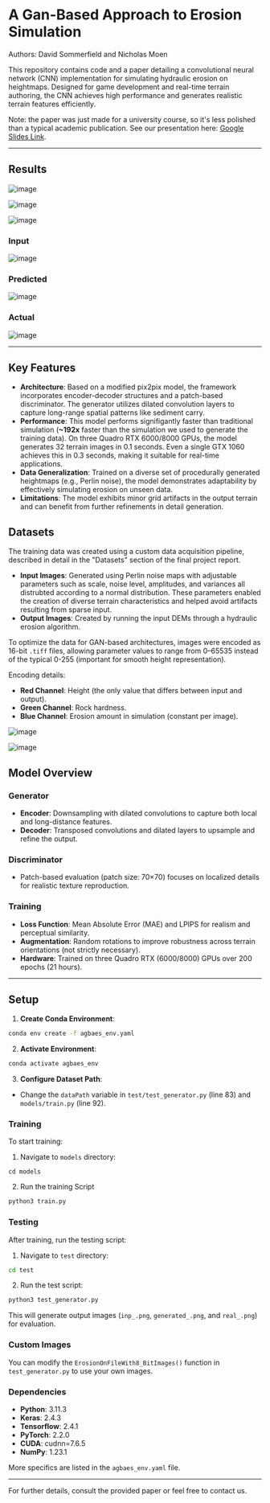 # A Gan-Based Approach to Erosion Simulation

Authors: David Sommerfield and Nicholas Moen

This repository contains code and a paper detailing a convolutional neural network (CNN) implementation for simulating hydraulic erosion on heightmaps. Designed for game development and real-time terrain authoring, the CNN achieves high performance and generates realistic terrain features efficiently.

Note: the paper was just made for a university course, so it's less polished than a typical academic publication. See our presentation here: [Google Slides Link](https://docs.google.com/presentation/d/1EYl_tC0HDfzUmDDKzc6oarilb0BzYCXmm8SSXUFyuRQ/edit?usp=sharing).

---

## Results
![image](https://github.com/user-attachments/assets/1d6bfeb7-8f7b-467d-afba-9696efae04af)

![image](https://github.com/user-attachments/assets/d17c4199-d9d8-49f0-acee-ab54c196dc1f)

![image](https://github.com/user-attachments/assets/213f36f2-7788-42f1-af63-806cdb23f9b4)


### Input

![image](https://github.com/user-attachments/assets/57a493c6-d8fe-4139-9810-70e98e4ad48c)


### Predicted

![image](https://github.com/user-attachments/assets/bf70288c-c247-453d-8775-4280cc57ffba)

### Actual

![image](https://github.com/user-attachments/assets/2ef888fc-dce5-4f9c-9ef7-3053c1a3e905)

---

## Key Features

- **Architecture**: Based on a modified pix2pix model, the framework incorporates encoder-decoder structures and a patch-based discriminator. The generator utilizes dilated convolution layers to capture long-range spatial patterns like sediment carry.
- **Performance**: This model performs signifigantly faster than traditional simulation (**~192x** faster than the simulation we used to generate the training data). On three Quadro RTX 6000/8000 GPUs, the model generates 32 terrain images in 0.1 seconds. Even a single GTX 1060 achieves this in 0.3 seconds, making it suitable for real-time applications.
- **Data Generalization**: Trained on a diverse set of procedurally generated heightmaps (e.g., Perlin noise), the model demonstrates adaptability by effectively simulating erosion on unseen data.
- **Limitations**: The model exhibits minor grid artifacts in the output terrain and can benefit from further refinements in detail generation.

## Datasets

The training data was created using a custom data acquisition pipeline, described in detail in the "Datasets" section of the final project report. 

- **Input Images**: Generated using Perlin noise maps with adjustable parameters such as scale, noise level, amplitudes, and variances all distrubted according to a normal distribution. These parameters enabled the creation of diverse terrain characteristics and helped avoid artifacts resulting from sparse input.
- **Output Images**: Created by running the input DEMs through a hydraulic erosion algorithm.

To optimize the data for GAN-based architectures, images were encoded as 16-bit `.tiff` files, allowing parameter values to range from 0–65535 instead of the typical 0-255 (important for smooth height representation). 

Encoding details:
- **Red Channel**: Height (the only value that differs between input and output).
- **Green Channel**: Rock hardness.
- **Blue Channel**: Erosion amount in simulation (constant per image).

![image](https://github.com/user-attachments/assets/794a98d2-9521-4655-b371-eb6918807add)

![image](https://github.com/user-attachments/assets/d5413940-0c85-4797-9770-1fa9df8df85b)


## Model Overview

### Generator
- **Encoder**: Downsampling with dilated convolutions to capture both local and long-distance features.
- **Decoder**: Transposed convolutions and dilated layers to upsample and refine the output.

### Discriminator
- Patch-based evaluation (patch size: 70×70) focuses on localized details for realistic texture reproduction.

### Training
- **Loss Function**: Mean Absolute Error (MAE) and LPIPS for realism and perceptual similarity.
- **Augmentation**: Random rotations to improve robustness across terrain orientations (not strictly necessary).
- **Hardware**: Trained on three Quadro RTX (6000/8000) GPUs over 200 epochs (21 hours).

---

## Setup

1. **Create Conda Environment**:
```bash
conda env create -f agbaes_env.yaml
```

2. **Activate Environment**:
```bash
conda activate agbaes_env
```

3. **Configure Dataset Path**: 
- Change the `dataPath` variable in `test/test_generator.py` (line 83) and `models/train.py` (line 92).

### Training
To start training:
1. Navigate to `models` directory:
```
cd models
```

2. Run the training Script
```bash
python3 train.py
```

### Testing

After training, run the testing script:
1. Navigate to `test` directory:
```bash
cd test
```

2. Run the test script:
```bash
python3 test_generator.py
```

This will generate output images (`inp_.png`, `generated_.png`, and `real_.png`) for evaluation.

### Custom Images

You can modify the `ErosionOnFileWith8_BitImages()` function in `test_generator.py` to use your own images.

### Dependencies

- **Python**: 3.11.3
- **Keras**: 2.4.3
- **Tensorflow**: 2.4.1
- **PyTorch**: 2.2.0
- **CUDA**: cudnn=7.6.5
- **NumPy**: 1.23.1

More specifics are listed in the `agbaes_env.yaml` file.

---
For further details, consult the provided paper or feel free to contact us.

